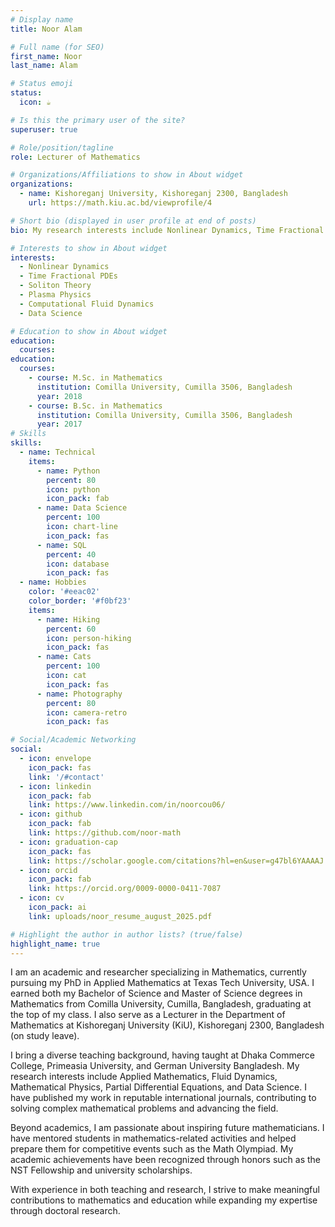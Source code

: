 ```yaml
---
# Display name
title: Noor Alam

# Full name (for SEO)
first_name: Noor
last_name: Alam

# Status emoji
status:
  icon: ☕️

# Is this the primary user of the site?
superuser: true

# Role/position/tagline
role: Lecturer of Mathematics

# Organizations/Affiliations to show in About widget
organizations:
  - name: Kishoreganj University, Kishoreganj 2300, Bangladesh 
    url: https://math.kiu.ac.bd/viewprofile/4

# Short bio (displayed in user profile at end of posts)
bio: My research interests include Nonlinear Dynamics, Time Fractional PDEs, Soliton Theory, Plasma Physics, Computational Fluid Dynamics, and Data Science.

# Interests to show in About widget
interests:
  - Nonlinear Dynamics
  - Time Fractional PDEs
  - Soliton Theory
  - Plasma Physics
  - Computational Fluid Dynamics
  - Data Science

# Education to show in About widget
education:
  courses:
education:
  courses:
    - course: M.Sc. in Mathematics
      institution: Comilla University, Cumilla 3506, Bangladesh
      year: 2018
    - course: B.Sc. in Mathematics
      institution: Comilla University, Cumilla 3506, Bangladesh
      year: 2017
# Skills
skills:
  - name: Technical
    items:
      - name: Python
        percent: 80
        icon: python
        icon_pack: fab
      - name: Data Science
        percent: 100
        icon: chart-line
        icon_pack: fas
      - name: SQL
        percent: 40
        icon: database
        icon_pack: fas
  - name: Hobbies
    color: '#eeac02'
    color_border: '#f0bf23'
    items:
      - name: Hiking
        percent: 60
        icon: person-hiking
        icon_pack: fas
      - name: Cats
        percent: 100
        icon: cat
        icon_pack: fas
      - name: Photography
        percent: 80
        icon: camera-retro
        icon_pack: fas

# Social/Academic Networking
social:
  - icon: envelope
    icon_pack: fas
    link: '/#contact'
  - icon: linkedin
    icon_pack: fab
    link: https://www.linkedin.com/in/noorcou06/
  - icon: github
    icon_pack: fab
    link: https://github.com/noor-math
  - icon: graduation-cap
    icon_pack: fas
    link: https://scholar.google.com/citations?hl=en&user=g47bl6YAAAAJ
  - icon: orcid
    icon_pack: fab
    link: https://orcid.org/0009-0000-0411-7087
  - icon: cv
    icon_pack: ai
    link: uploads/noor_resume_august_2025.pdf

# Highlight the author in author lists? (true/false)
highlight_name: true
---
```


I am an academic and researcher specializing in Mathematics, currently pursuing my PhD in Applied Mathematics at Texas Tech University, USA. I earned both my Bachelor of Science and Master of Science degrees in Mathematics from Comilla University, Cumilla, Bangladesh, graduating at the top of my class. I also serve as a Lecturer in the Department of Mathematics at Kishoreganj University (KiU), Kishoreganj 2300, Bangladesh (on study leave).

I bring a diverse teaching background, having taught at Dhaka Commerce College, Primeasia University, and German University Bangladesh. My research interests include Applied Mathematics, Fluid Dynamics, Mathematical Physics, Partial Differential Equations, and Data Science. I have published my work in reputable international journals, contributing to solving complex mathematical problems and advancing the field.

Beyond academics, I am passionate about inspiring future mathematicians. I have mentored students in mathematics-related activities and helped prepare them for competitive events such as the Math Olympiad. My academic achievements have been recognized through honors such as the NST Fellowship and university scholarships.

With experience in both teaching and research, I strive to make meaningful contributions to mathematics and education while expanding my expertise through doctoral research.



